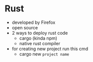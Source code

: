 # Rust

- developed by Firefox
- open source
- 2 ways to deploy rust code
    - cargo (kinda npm)
    - native rust compiler
- for creating new project run this cmd
    - cargo new `project name`
